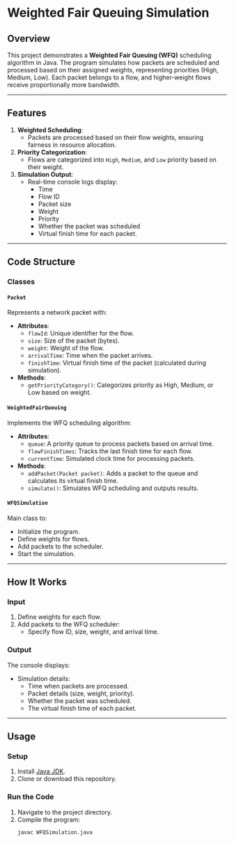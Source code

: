 # Weighted Fair Queuing Simulation

## Overview

This project demonstrates a **Weighted Fair Queuing (WFQ)** scheduling algorithm in Java. The program simulates how packets are scheduled and processed based on their assigned weights, representing priorities (High, Medium, Low). Each packet belongs to a flow, and higher-weight flows receive proportionally more bandwidth.

---

## Features
1. **Weighted Scheduling**:
   - Packets are processed based on their flow weights, ensuring fairness in resource allocation.
2. **Priority Categorization**:
   - Flows are categorized into `High`, `Medium`, and `Low` priority based on their weight.
3. **Simulation Output**:
   - Real-time console logs display:
     - Time
     - Flow ID
     - Packet size
     - Weight
     - Priority
     - Whether the packet was scheduled
     - Virtual finish time for each packet.

---

## Code Structure

### Classes

#### `Packet`
Represents a network packet with:
- **Attributes**:
  - `flowId`: Unique identifier for the flow.
  - `size`: Size of the packet (bytes).
  - `weight`: Weight of the flow.
  - `arrivalTime`: Time when the packet arrives.
  - `finishTime`: Virtual finish time of the packet (calculated during simulation).
- **Methods**:
  - `getPriorityCategory()`: Categorizes priority as High, Medium, or Low based on weight.

#### `WeightedFairQueuing`
Implements the WFQ scheduling algorithm:
- **Attributes**:
  - `queue`: A priority queue to process packets based on arrival time.
  - `flowFinishTimes`: Tracks the last finish time for each flow.
  - `currentTime`: Simulated clock time for processing packets.
- **Methods**:
  - `addPacket(Packet packet)`: Adds a packet to the queue and calculates its virtual finish time.
  - `simulate()`: Simulates WFQ scheduling and outputs results.

#### `WFQSimulation`
Main class to:
- Initialize the program.
- Define weights for flows.
- Add packets to the scheduler.
- Start the simulation.

---

## How It Works

### Input
1. Define weights for each flow.
2. Add packets to the WFQ scheduler:
   - Specify flow ID, size, weight, and arrival time.

### Output
The console displays:
- Simulation details:
  - Time when packets are processed.
  - Packet details (size, weight, priority).
  - Whether the packet was scheduled.
  - The virtual finish time of each packet.

---

## Usage

### Setup
1. Install [Java JDK](https://www.oracle.com/java/technologies/javase-jdk11-downloads.html).
2. Clone or download this repository.

### Run the Code
1. Navigate to the project directory.
2. Compile the program:
   ```bash
   javac WFQSimulation.java
